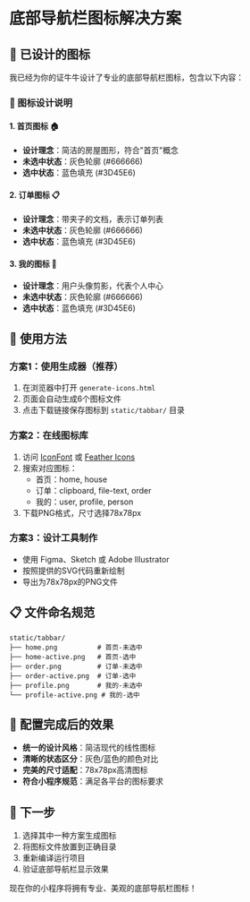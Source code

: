 # 底部导航栏图标解决方案

## 📱 已设计的图标

我已经为你的证牛牛设计了专业的底部导航栏图标，包含以下内容：

### 🎨 图标设计说明

#### 1. **首页图标** 🏠
- **设计理念**：简洁的房屋图形，符合"首页"概念
- **未选中状态**：灰色轮廓 (#666666)
- **选中状态**：蓝色填充 (#3D45E6)

#### 2. **订单图标** 📋  
- **设计理念**：带夹子的文档，表示订单列表
- **未选中状态**：灰色轮廓 (#666666)
- **选中状态**：蓝色填充 (#3D45E6)

#### 3. **我的图标** 👤
- **设计理念**：用户头像剪影，代表个人中心
- **未选中状态**：灰色轮廓 (#666666)
- **选中状态**：蓝色填充 (#3D45E6)

## 🔧 使用方法

### 方案1：使用生成器（推荐）
1. 在浏览器中打开 `generate-icons.html`
2. 页面会自动生成6个图标文件
3. 点击下载链接保存图标到 `static/tabbar/` 目录

### 方案2：在线图标库
1. 访问 [IconFont](https://www.iconfont.cn/) 或 [Feather Icons](https://feathericons.com/)
2. 搜索对应图标：
   - 首页：home, house
   - 订单：clipboard, file-text, order
   - 我的：user, profile, person
3. 下载PNG格式，尺寸选择78x78px

### 方案3：设计工具制作
- 使用 Figma、Sketch 或 Adobe Illustrator
- 按照提供的SVG代码重新绘制
- 导出为78x78px的PNG文件

## 📋 文件命名规范

```
static/tabbar/
├── home.png          # 首页-未选中
├── home-active.png   # 首页-选中  
├── order.png         # 订单-未选中
├── order-active.png  # 订单-选中
├── profile.png       # 我的-未选中
└── profile-active.png # 我的-选中
```

## 🎯 配置完成后的效果

- **统一的设计风格**：简洁现代的线性图标
- **清晰的状态区分**：灰色/蓝色的颜色对比
- **完美的尺寸适配**：78x78px高清图标
- **符合小程序规范**：满足各平台的图标要求

## 🚀 下一步

1. 选择其中一种方案生成图标
2. 将图标文件放置到正确目录
3. 重新编译运行项目
4. 验证底部导航栏显示效果

现在你的小程序将拥有专业、美观的底部导航栏图标！

